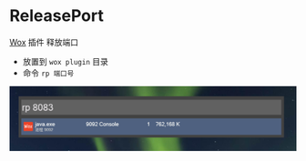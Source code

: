 # ReleasePort
[Wox](https://github.com/Wox-launcher/Wox) 插件 释放端口

+ 放置到 `wox plugin` 目录
+ 命令 `rp 端口号`

![](https://github.com/7polo/ReleasePort/blob/master/%E6%88%AA%E5%9B%BE.png)

